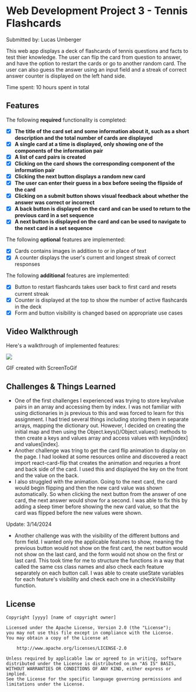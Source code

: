 # Web Development Project 3 - Tennis Flashcards

Submitted by: Lucas Umberger

This web app displays a deck of flashcards of tennis questions and facts to test thier knowledge. The user can flip the card from question to answer, and have the option to restart the cards or go to another random card. The user can also guess the answer using an input field and a streak of correct answer counter is displayed on the left hand side.

Time spent: 10 hours spent in total

## Features

The following **required** functionality is completed:

- [x] **The title of the card set and some information about it, such as a short description and the total number of cards are displayed**
- [x] **A single card at a time is displayed, only showing one of the components of the information pair**
- [x] **A list of card pairs is created**
- [x] **Clicking on the card shows the corresponding component of the information pair**
- [x] **Clicking the next button displays a random new card**
- [x] **The user can enter their guess in a box before seeing the flipside of the card**
- [x] **Clicking on a submit button shows visual feedback about whether the answer was correct or incorrect**
- [x] **A back button is displayed on the card and can be used to return to the previous card in a set sequence**
- [x] **A next button is displayed on the card and can be used to navigate to the next card in a set sequence**

The following **optional** features are implemented:

- [x] Cards contains images in addition to or in place of text
- [x] A counter displays the user's current and longest streak of correct responses

The following **additional** features are implemented:

* [x] Button to restart flashcards takes user back to first card and resets current streak
* [x] Counter is displayed at the top to show the number of active flashcards in the deck
* [x] Form and button visibility is changed based on appropriate use cases

## Video Walkthrough

Here's a walkthrough of implemented features:

![](walkthrough.gif)

<!-- Replace this with whatever GIF tool you used! -->
GIF created with ScreenToGif
<!-- Recommended tools:
[Kap](https://getkap.co/) for macOS
[ScreenToGif](https://www.screentogif.com/) for Windows
[peek](https://github.com/phw/peek) for Linux. -->

## Challenges & Things Learned

 - One of the first challenges I experienced was trying to store key/value pairs in an array and accessing them by index. I was not familiar with using dictionaries in js previous to this and was forced to learn for this assignment. I had tried several things including storing them in separate arrays, mapping the dictionary out. However, I decided on creating the initial map and then using the Object.keys()/Object.values() methods to then create a keys and values array and access values with keys[index] and values[index].
 - Another challenge was tring to get the card flip animation to display on the page. I had looked at some resources online and discovered a react import react-card-flip that creates the animation and requries a front and back side of the card. I used this and displayed the key on the front and the value on the back.
 - I also struggled with the animation. Going to the next card, the card would begin flipping and then the new card value was shown automatically. So when clicking the next button from the answer of one card, the next answer would show for a second. I was able to fix this by adding a sleep timer before showing the new card value, so that the card was flipped before the new values were shown.

Update: 3/14/2024

 - Another challenge was with the visibility of the different buttons and form field. I wanted only the applicable features to show, meaning the previous button would not show on the first card, the next button would not show on the last card, and the form would not show on the first or last card. This took time for me to structure the functions in a way that called the same css class names and also check each feature separately on each button call. I was able to create useState variables for each feature's visibility and check each one in a checkVisibility function.

## License

    Copyright [yyyy] [name of copyright owner]

    Licensed under the Apache License, Version 2.0 (the "License");
    you may not use this file except in compliance with the License.
    You may obtain a copy of the License at

        http://www.apache.org/licenses/LICENSE-2.0

    Unless required by applicable law or agreed to in writing, software
    distributed under the License is distributed on an "AS IS" BASIS,
    WITHOUT WARRANTIES OR CONDITIONS OF ANY KIND, either express or implied.
    See the License for the specific language governing permissions and
    limitations under the License.
